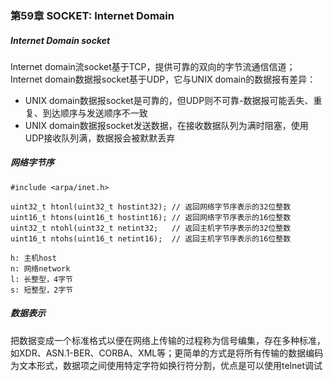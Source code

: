 ### 第59章 SOCKET: Internet Domain

##### Internet Domain socket

Internet domain流socket基于TCP，提供可靠的双向的字节流通信信道；Internet domain数据报socket基于UDP，它与UNIX domain的数据报有差异：

* UNIX domain数据报socket是可靠的，但UDP则不可靠-数据报可能丢失、重复、到达顺序与发送顺序不一致
* UNIX domain数据报socket发送数据，在接收数据队列为满时阻塞，使用UDP接收队列满，数据报会被默默丢弃

##### 网络字节序

```
#include <arpa/inet.h>

uint32_t htonl(uint32_t hostint32); // 返回网络字节序表示的32位整数
uint16_t htons(uint16_t hostint16); // 返回网络字节序表示的16位整数
uint32_t ntohl(uint32_t netint32;   // 返回主机字节序表示的32位整数
uint16_t ntohs(uint16_t netint16);  // 返回主机字节序表示的16位整数

h: 主机host
n: 网络network
l: 长整型，4字节
s: 短整型，2字节
```

##### 数据表示

把数据变成一个标准格式以便在网络上传输的过程称为信号编集，存在多种标准，如XDR、ASN.1-BER、CORBA、XML等；更简单的方式是将所有传输的数据编码为文本形式，数据项之间使用特定字符如换行符分割，优点是可以使用telnet调试


